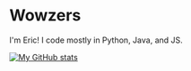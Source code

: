 # Wowzers
I'm Eric! I code mostly in Python, Java, and JS.

[![My GitHub stats](https://github-readme-stats.vercel.app/api?username=EricKugel)](https://github.com/anuraghazra/github-readme-stats)

